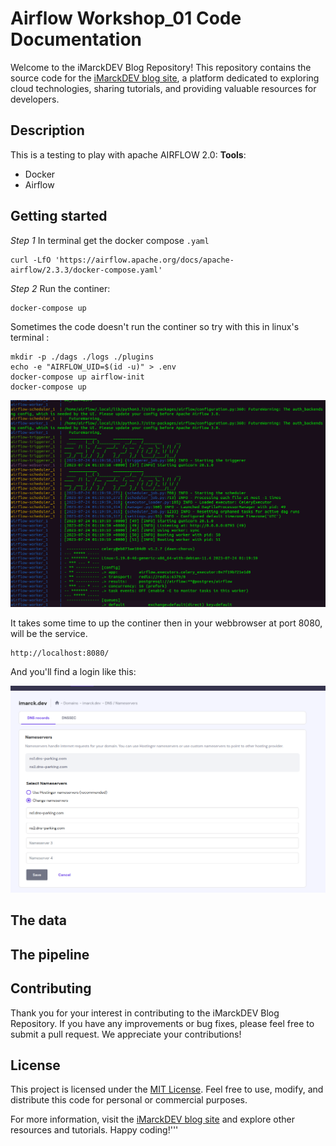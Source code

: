 # Airflow Workshop_01 Code Documentation
Welcome to the iMarckDEV Blog Repository! This repository contains the source code for the [iMarckDEV blog site](https://www.imarck.dev), a platform dedicated to exploring cloud technologies, sharing tutorials, and providing valuable resources for developers.
## Description
This is a testing to play with apache AIRFLOW 2.0:
**Tools**:
+ Docker
+ Airflow

## Getting started

*Step 1*
In terminal get the docker compose `.yaml`
```batch
curl -LfO 'https://airflow.apache.org/docs/apache-airflow/2.3.3/docker-compose.yaml'
``` 

*Step 2*
Run the continer:
```batch
docker-compose up
``` 

Sometimes the code doesn't run the continer so try with this in linux's terminal :
```batch
mkdir -p ./dags ./logs ./plugins
echo -e "AIRFLOW_UID=$(id -u)" > .env
docker-compose up airflow-init
docker-compose up
``` 
![setup ](screenshots/1_running.png)

It takes some time to up the continer then in your webbrowser at port 8080, will be the service.
```batch
http://localhost:8080/
``` 
And you'll find a login like this:

![setup ](screenshots/2_.png)

## The data



## The pipeline



## Contributing

Thank you for your interest in contributing to the iMarckDEV Blog Repository. If you have any improvements or bug fixes, please feel free to submit a pull request. We appreciate your contributions!

## License

This project is licensed under the [MIT License](LICENSE). Feel free to use, modify, and distribute this code for personal or commercial purposes.

For more information, visit the [iMarckDEV blog site](https://www.imarck.dev) and explore other resources and tutorials. Happy coding!'''